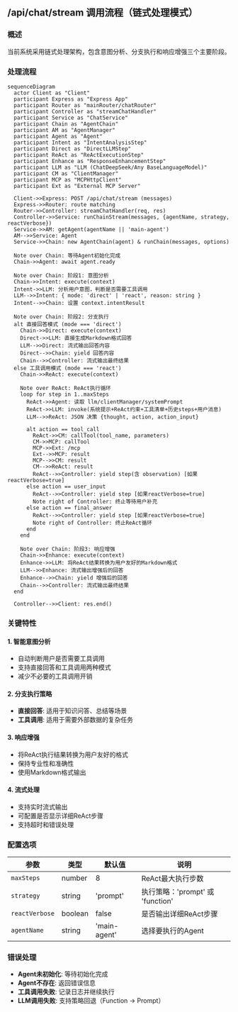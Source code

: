 ## /api/chat/stream 调用流程（链式处理模式）

### 概述
当前系统采用链式处理架构，包含意图分析、分支执行和响应增强三个主要阶段。

### 处理流程

```mermaid
sequenceDiagram
  actor Client as "Client"
  participant Express as "Express App"
  participant Router as "mainRouter/chatRouter"
  participant Controller as "streamChatHandler"
  participant Service as "ChatService"
  participant Chain as "AgentChain"
  participant AM as "AgentManager"
  participant Agent as "Agent"
  participant Intent as "IntentAnalysisStep"
  participant Direct as "DirectLLMStep"
  participant ReAct as "ReActExecutionStep"
  participant Enhance as "ResponseEnhancementStep"
  participant LLM as "LLM (ChatDeepSeek/Any BaseLanguageModel)"
  participant CM as "ClientManager"
  participant MCP as "MCPHttpClient"
  participant Ext as "External MCP Server"

  Client->>Express: POST /api/chat/stream (messages)
  Express->>Router: route matching
  Router->>Controller: streamChatHandler(req, res)
  Controller->>Service: runChainStream(messages, {agentName, strategy, reactVerbose})
  Service->>AM: getAgent(agentName || 'main-agent')
  AM-->>Service: Agent
  Service->>Chain: new AgentChain(agent) & runChain(messages, options)

  Note over Chain: 等待Agent初始化完成
  Chain->>Agent: await agent.ready

  Note over Chain: 阶段1: 意图分析
  Chain->>Intent: execute(context)
  Intent->>LLM: 分析用户意图，判断是否需要工具调用
  LLM-->>Intent: { mode: 'direct' | 'react', reason: string }
  Intent-->>Chain: 设置 context.intentResult

  Note over Chain: 阶段2: 分支执行
  alt 直接回答模式 (mode === 'direct')
    Chain->>Direct: execute(context)
    Direct->>LLM: 直接生成Markdown格式回答
    LLM-->>Direct: 流式输出回答内容
    Direct-->>Chain: yield 回答内容
    Chain-->>Controller: 流式输出最终结果
  else 工具调用模式 (mode === 'react')
    Chain->>ReAct: execute(context)
    
    Note over ReAct: ReAct执行循环
    loop for step in 1..maxSteps
      ReAct->>Agent: 读取 llm/clientManager/systemPrompt
      ReAct->>LLM: invoke(系统提示+ReAct约束+工具清单+历史steps+用户消息)
      LLM-->>ReAct: JSON 决策 {thought, action, action_input}
      
      alt action == tool_call
        ReAct->>CM: callTool(tool_name, parameters)
        CM->>MCP: callTool
        MCP->>Ext: /mcp
        Ext-->>MCP: result
        MCP-->>CM: result
        CM-->>ReAct: result
        ReAct-->>Controller: yield step(含 observation) [如果reactVerbose=true]
      else action == user_input
        ReAct-->>Controller: yield step [如果reactVerbose=true]
        Note right of Controller: 终止等待用户补充
      else action == final_answer
        ReAct-->>Controller: yield step [如果reactVerbose=true]
        Note right of Controller: 终止ReAct循环
      end
    end
    
    Note over Chain: 阶段3: 响应增强
    Chain->>Enhance: execute(context)
    Enhance->>LLM: 将ReAct结果转换为用户友好的Markdown格式
    LLM-->>Enhance: 流式输出增强后的回答
    Enhance-->>Chain: yield 增强后的回答
    Chain-->>Controller: 流式输出最终结果
  end

  Controller-->>Client: res.end()
```

### 关键特性

#### 1. 智能意图分析
- 自动判断用户是否需要工具调用
- 支持直接回答和工具调用两种模式
- 减少不必要的工具调用开销

#### 2. 分支执行策略
- **直接回答**: 适用于知识问答、总结等场景
- **工具调用**: 适用于需要外部数据的复杂任务

#### 3. 响应增强
- 将ReAct执行结果转换为用户友好的格式
- 保持专业性和准确性
- 使用Markdown格式输出

#### 4. 流式处理
- 支持实时流式输出
- 可配置是否显示详细ReAct步骤
- 支持超时和错误处理

### 配置选项

| 参数 | 类型 | 默认值 | 说明 |
|------|------|--------|------|
| `maxSteps` | number | 8 | ReAct最大执行步数 |
| `strategy` | string | 'prompt' | 执行策略：'prompt' 或 'function' |
| `reactVerbose` | boolean | false | 是否输出详细ReAct步骤 |
| `agentName` | string | 'main-agent' | 选择要执行的Agent |

### 错误处理

- **Agent未初始化**: 等待初始化完成
- **Agent不存在**: 返回错误信息
- **工具调用失败**: 记录日志并继续执行
- **LLM调用失败**: 支持策略回退（Function → Prompt）

